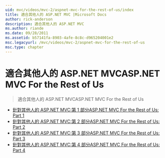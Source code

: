 ```yaml
---
uid: mvc/videos/mvc-2/aspnet-mvc-for-the-rest-of-us/index
title: 適合其他人的 ASP.NET MVC |Microsoft Docs
author: rick-anderson
description: 適合其他人的 ASP.NET MVC
ms.author: riande
ms.date: 09/28/2011
ms.assetid: b57141fa-8903-4afe-8c8c-d965204001e2
msc.legacyurl: /mvc/videos/mvc-2/aspnet-mvc-for-the-rest-of-us
msc.type: chapter
---
```

<a name="aspnet-mvc-for-the-rest-of-us"></a><span data-ttu-id="a1aff-103">適合其他人的 ASP.NET MVC</span><span class="sxs-lookup"><span data-stu-id="a1aff-103">ASP.NET MVC For the Rest of Us</span></span>
====================
> <span data-ttu-id="a1aff-104">適合其他人的 ASP.NET MVC</span><span class="sxs-lookup"><span data-stu-id="a1aff-104">ASP.NET MVC For the Rest of Us</span></span>


- [<span data-ttu-id="a1aff-105">針對其他人的 ASP.NET MVC:第 1 部分</span><span class="sxs-lookup"><span data-stu-id="a1aff-105">ASP.NET MVC For the Rest of Us: Part 1</span></span>](aspnet-mvc-for-the-rest-of-us-part-1.md)
- [<span data-ttu-id="a1aff-106">針對其他人的 ASP.NET MVC:第 2 部分</span><span class="sxs-lookup"><span data-stu-id="a1aff-106">ASP.NET MVC For the Rest of Us: Part 2</span></span>](aspnet-mvc-for-the-rest-of-us-part-2.md)
- [<span data-ttu-id="a1aff-107">針對其他人的 ASP.NET MVC:第 3 部分</span><span class="sxs-lookup"><span data-stu-id="a1aff-107">ASP.NET MVC For the Rest of Us: Part 3</span></span>](aspnet-mvc-for-the-rest-of-us-part-3.md)
- [<span data-ttu-id="a1aff-108">針對其他人的 ASP.NET MVC:第 4 部分</span><span class="sxs-lookup"><span data-stu-id="a1aff-108">ASP.NET MVC For the Rest of Us: Part 4</span></span>](aspnet-mvc-for-the-rest-of-us-part-4.md)
